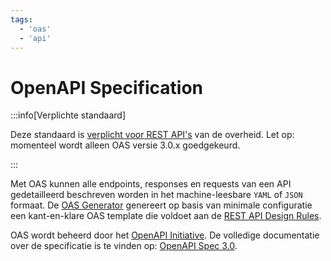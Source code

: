 ```yaml
---
tags:
  - 'oas'
  - 'api'
---
```

# OpenAPI Specification

:::info[Verplichte standaard]

Deze standaard is [verplicht voor REST API's](https://www.forumstandaardisatie.nl/open-standaarden/openapi-specification) van de overheid. Let op: momenteel wordt alleen OAS versie 3.0.x goedgekeurd.

:::

Met OAS kunnen alle endpoints, responses en requests van een API gedetailleerd beschreven worden in het machine-leesbare `YAML` of `JSON` formaat. De [OAS Generator](https://community.developer.overheid.nl/t/openapi-specificatie-oas-generator/189) genereert op basis van minimale configuratie een kant-en-klare OAS template die voldoet aan de [REST API Design Rules](https://community.developer.overheid.nl/t/rest-api-design-rules-adr/183).

OAS wordt beheerd door het [OpenAPI Initiative](https://www.openapis.org/). De volledige documentatie over de specificatie is te vinden op: [OpenAPI Spec 3.0](https://spec.openapis.org/oas/v3.0.3).